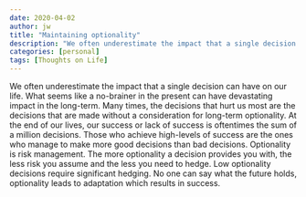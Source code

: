 ```yaml
---
date: 2020-04-02
author: jw
title: "Maintaining optionality"
description: "We often underestimate the impact that a single decision can have on our life. Maintaining optionality is key."
categories: [personal]
tags: [Thoughts on Life]
---
```


We often underestimate the impact that a single decision can have on our life. What seems like a no-brainer in the present can have devastating impact in the long-term. Many times, the decisions that hurt us most are the decisions that are made without a consideration for long-term optionality. At the end of our lives, our success or lack of success is oftentimes the sum of a million decisions.  Those who achieve high-levels of success are the ones who manage to make more good decisions than bad decisions. Optionality is risk management. The more optionality a decision provides you with, the less risk you assume and the less you need to hedge. Low optionality decisions require significant hedging. No one can say what the future holds, optionality leads to adaptation which results in success. 